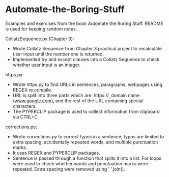 # Automate-the-Boring-Stuff
Examples and exercises from the book Automate the Boring Stuff. README is used for keeping random notes.

CollatzSequence.py (Chapter 3):
- Wrote Collatz Sequence from Chapter 3 practical project to recalculate user input until the number one is returned.
- Implemented try and except clauses into a Collatz Sequence to check whether user input is an integer.

https.py:
- Wrote https.py to find URLs in sentences, paragraphs, webpages using REGEX re.compile.
- URL is split into three parts which are: https://, domain name (www.google.com), and the rest of the URL containing special characters.
- The PYPERCLIP package is used to collect information from clipboard via CTRL+C 

corrections.py:
- Wrote corrections.py to correct typos in a sentence; typos are limited to extra spacing, accidentally repeated words, and multiple punctuation marks.
- It uses REGEX and PYPERCLIP packages.
- Sentence is passed through a function that splits it into a list. For loops were used to check whether words and punctuation marks were repeated. Extra spacing were removed using ' '.join().
